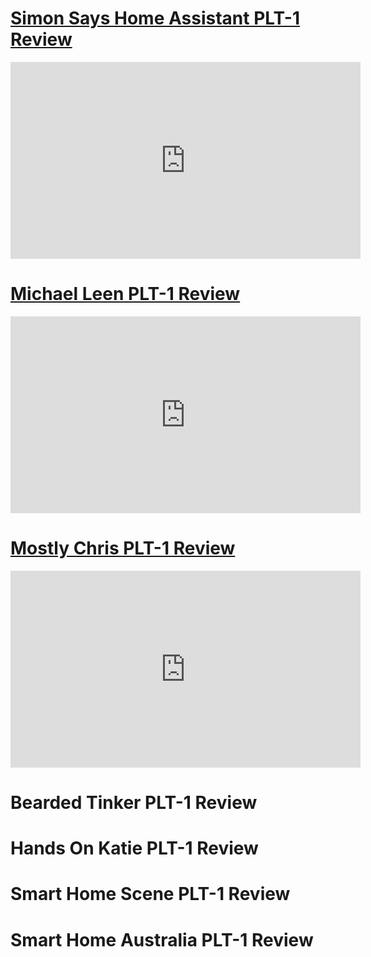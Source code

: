 # [Simon Says Home Assistant PLT-1 Review](https://youtu.be/hocliw98_Gk?si=8TMFLD7xiYah1RmJ)

<div class="cms-embed"><iframe width="560" height="315" src="https://www.youtube.com/embed/hocliw98_Gk?si=_6sQuB7iQbW35NjP" title="YouTube video player" frameborder="0" allow="accelerometer; autoplay; clipboard-write; encrypted-media; gyroscope; picture-in-picture; web-share" referrerpolicy="strict-origin-when-cross-origin" allowfullscreen=""></iframe></div>

# [Michael Leen PLT-1 Review](https://youtu.be/tSYUJESNyFM?si=9k0OBns9XvNzYjyz)

<div class="cms-embed"><iframe width="560" height="315" src="https://www.youtube.com/embed/tSYUJESNyFM?si=7beKvnMKHeK6bu82" title="YouTube video player" frameborder="0" allow="accelerometer; autoplay; clipboard-write; encrypted-media; gyroscope; picture-in-picture; web-share" referrerpolicy="strict-origin-when-cross-origin" allowfullscreen=""></iframe></div>

# [Mostly Chris PLT-1 Review](https://youtu.be/9TtLOLbf9zI?si=0wRhrtZ8f9KXqAhB)

<div class="cms-embed"><iframe width="560" height="315" src="https://www.youtube.com/embed/9TtLOLbf9zI?si=0wRhrtZ8f9KXqAhB" title="YouTube video player" frameborder="0" allow="accelerometer; autoplay; clipboard-write; encrypted-media; gyroscope; picture-in-picture; web-share" referrerpolicy="strict-origin-when-cross-origin" allowfullscreen=""></iframe></div>

# Bearded Tinker PLT-1 Review

# Hands On Katie PLT-1 Review

# Smart Home Scene PLT-1 Review

# Smart Home Australia PLT-1 Review
